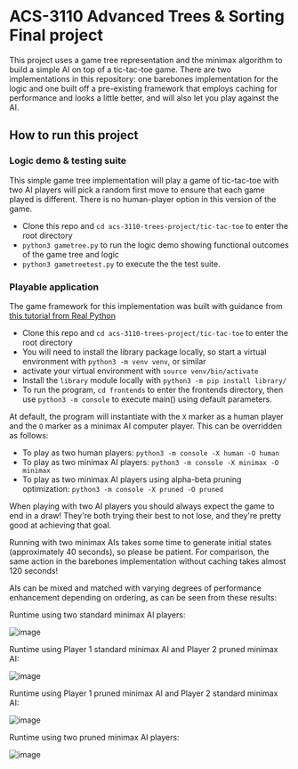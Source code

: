# ACS-3110 Advanced Trees & Sorting Final project

This project uses a game tree representation and the minimax algorithm to build a simple AI on top of a tic-tac-toe game.  There are two implementations in this repository: one barebones implementation for the logic and one built off a pre-existing framework that employs caching for performance and looks a little better, and will also let you play against the AI.

## How to run this project

### Logic demo & testing suite

This simple game tree implementation will play a game of tic-tac-toe with two AI players will pick a random first move to ensure that each game played is different.  There is no human-player option in this version of the game.

- Clone this repo and `cd acs-3110-trees-project/tic-tac-toe` to enter the root directory
- `python3 gametree.py` to run the logic demo showing functional outcomes of the game tree and logic
- `python3 gametreetest.py` to execute the the test suite.

### Playable application

The game framework for this implementation was built with guidance from [this tutorial from Real Python](https://realpython.com/tic-tac-toe-ai-python/)

- Clone this repo and `cd acs-3110-trees-project/tic-tac-toe` to enter the root directory
- You will need to install the library package locally, so start a virtual environment with `python3 -m venv venv`, or similar
- activate your virtual environment with `source venv/bin/activate`
- Install the `library` module locally with `python3 -m pip install library/`
- To run the program, `cd frontends` to enter the frontends directory, then use `python3 -m console` to execute main() using default parameters.

At default, the program will instantiate with the `X` marker as a human player and the `O` marker as a minimax AI computer player.  This can be overridden as follows:

- To play as two human players: `python3 -m console -X human -O human`
- To play as two minimax AI players: `python3 -m console -X minimax -O minimax`
- To play as two minimax AI players using alpha-beta pruning optimization: `python3 -m console -X pruned -O pruned`

When playing with two AI players you should always expect the game to end in a draw!  They're both trying their best to not lose, and they're pretty good at achieving that goal.  

Running with two minimax AIs takes some time to generate initial states (approximately 40 seconds), so please be patient.  For comparison, the same action in the barebones implementation without caching takes almost 120 seconds!  

AIs can be mixed and matched with varying degrees of performance enhancement depending on ordering, as can be seen from these results:

Runtime using two standard minimax AI players:

![image](https://github.com/energeist/acs-3110-trees-project/assets/111889289/a9041516-1be3-4290-8419-630f02b550d0)

Runtime using Player 1 standard minimax AI and Player 2 pruned minimax AI:

![image](https://github.com/energeist/acs-3110-trees-project/assets/111889289/452b6721-e083-4cee-ba3c-fcd88d04adef)

Runtime using Player 1 pruned minimax AI and Player 2 standard minimax AI:

![image](https://github.com/energeist/acs-3110-trees-project/assets/111889289/e18470c1-b4e9-46d2-8c91-dcf82708deb9)

Runtime using two pruned minimax AI players:

![image](https://github.com/energeist/acs-3110-trees-project/assets/111889289/dcce33d7-559d-44f2-8a37-1e2bf365485a)

